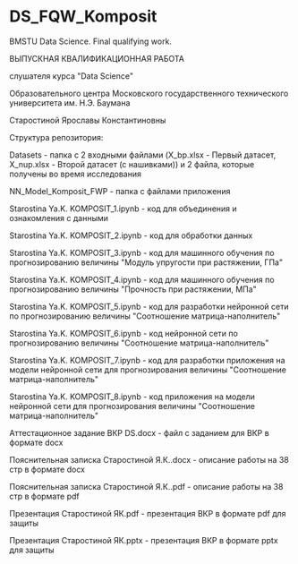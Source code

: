 # DS_FQW_Komposit
BMSTU Data Science. Final qualifying work. 

ВЫПУСКНАЯ КВАЛИФИКАЦИОННАЯ РАБОТА 

слушателя курса "Data Science" 

Образовательного центра Московского государственного технического университета им. Н.Э. Баумана 

Старостиной Ярославы Константиновны

Структура репозитория:

Datasets - папка с 2 входными файлами (X_bp.xlsx - Первый датасет, X_nup.xlsx - Второй датасет (с нашивками)) и 2 файла, которые получены во время исследования

NN_Model_Komposit_FWP - папка с файлами приложения 

Starostina Ya.K. KOMPOSIT_1.ipynb - код для объединения и ознакомления с данными 

Starostina Ya.K. KOMPOSIT_2.ipynb - код для обработки данных 

Starostina Ya.K. KOMPOSIT_3.ipynb - код для машинного обучения по прогнозированию величины "Модуль упругости при растяжении, ГПа" 

Starostina Ya.K. KOMPOSIT_4.ipynb - код для машинного обучения по прогнозированию величины "Прочность при растяжении, МПа" 

Starostina Ya.K. KOMPOSIT_5.ipynb - код для разработки нейронной сети по прогнозированию величины "Соотношение матрица-наполнитель"

Starostina Ya.K. KOMPOSIT_6.ipynb - код нейронной сети по прогнозированию величины "Соотношение матрица-наполнитель"

Starostina Ya.K. KOMPOSIT_7.ipynb - код для разработки приложения на модели нейронной сети для прогнозирования величины "Соотношение матрица-наполнитель"

Starostina Ya.K. KOMPOSIT_8.ipynb - код приложения на модели нейронной сети для прогнозирования величины "Соотношение матрица-наполнитель"

Аттестационное задание ВКР DS.docx - файл с заданием для ВКР в формате docx

Пояснительная записка Старостиной Я.К..docx - описание работы на 38 стр в формате docx

Пояснительная записка Старостиной Я.К..pdf - описание работы на 38 стр в формате pdf

Презентация Старостиной ЯК.pdf - презентация ВКР  в формате pdf для защиты

Презентация Старостиной ЯК.pptx - презентация ВКР в формате pptx для защиты
